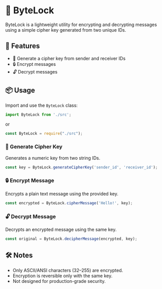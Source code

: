 # 🔐 ByteLock
ByteLock is a lightweight utility for encrypting and decrypting messages using a simple cipher key generated from two unique IDs.

## 🚀 Features
- 🔑 Generate a cipher key from sender and receiver IDs
- 🔒 Encrypt messages
- 🔓 Decrypt messages

## 📦 Usage
Import and use the `ByteLock` class:
```ts
import ByteLock from './src';
```
or
```ts
const ByteLock = require("./src");
```

### 🔑 Generate Cipher Key
Generates a numeric key from two string IDs.
```ts
const key = ByteLock.generateCipherKey('sender_id', 'receiver_id');
```

### 🔒 Encrypt Message
Encrypts a plain text message using the provided key.
```ts
const encrypted = ByteLock.cipherMessage('Hello!', key);
```

### 🔓 Decrypt Message
Decrypts an encrypted message using the same key.
```ts
const original = ByteLock.decipherMessage(encrypted, key);
```

## 🛠️ Notes
- Only ASCII/ANSI characters (32–255) are encrypted.
- Encryption is reversible only with the same key.
- Not designed for production-grade security.
